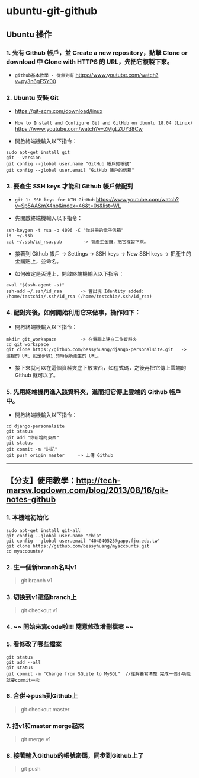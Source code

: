 # ubuntu-git-github

## Ubuntu 操作

### 1. 先有 Github 帳戶，並 Create a new repository，點擊 Clone or download 中 Clone with HTTPS 的 URL，先把它複製下來。

* `github基本教學 - 從無到有` 
https://www.youtube.com/watch?v=py3n6gF5Y00


### 2. Ubuntu 安裝 Git 

* https://git-scm.com/download/linux

* `How to Install and Configure Git and GitHub on Ubuntu 18.04 (Linux)` 
https://www.youtube.com/watch?v=ZMgLZUYd8Cw
   
* 開啟終端機輸入以下指令：
```
sudo apt-get install git
git --version
git config --global user.name "GitHub 帳戶的帳號"
git config --global user.email "GitHub 帳戶的信箱"
```

### 3. 要產生 SSH keys 才能和 Github 帳戶做配對

* `git 1: SSH keys for KTH GitHub` 
https://www.youtube.com/watch?v=Sp5AASmX4no&index=46&t=0s&list=WL
  
* 先開啟終端機輸入以下指令：
```
ssh-keygen -t rsa -b 4096 -C "你註冊的電子信箱"
ls  ~/.ssh
cat ~/.ssh/id_rsa.pub        -> 會產生金鑰，把它複製下來。
```

* 接著到 Github 帳戶 -> Settings -> SSH keys -> New SSH keys -> 把產生的金鑰貼上，並命名。
  
* 如何確定是否連上，開啟終端機輸入以下指令：
```
eval "$(ssh-agent -s)"
ssh-add ~/.ssh/id_rsa       -> 會出現 Identity added: /home/testchia/.ssh/id_rsa (/home/testchia/.ssh/id_rsa)
```

### 4. 配對完後，如何開始利用它來做事，操作如下：

* 開啟終端機輸入以下指令：
```
mkdir git_workspace         -> 在電腦上建立工作資料夾
cd git_workspace
git clone https://github.com/bessyhuang/django-personalsite.git   -> 這裡的 URL 就是步驟1.的時候所產生的 URL。
```

* 接下來就可以在這個資料夾底下放東西，如程式碼，之後再把它傳上雲端的 Github 就可以了。

### 5. 先用終端機再進入該資料夾，進而把它傳上雲端的 Github 帳戶中。

* 開啟終端機輸入以下指令：
```
cd django-personalsite
git status
git add "你新增的東西"
git status
git commit -m "註記"
git push origin master     -> 上傳 Github 
```
---

## 【分支】使用教學：http://tech-marsw.logdown.com/blog/2013/08/16/git-notes-github

### 1. 本機端初始化
```
sudo apt-get install git-all
git config --global user.name "chia"
git config --global user.email "404040523@gapp.fju.edu.tw"
git clone https://github.com/bessyhuang/myaccounts.git
cd myaccounts/
```
### 2. 生一個新branch名叫v1
> git branch v1

### 3. 切換到v1這個branch上
> git checkout v1

### 4. ~~ 開始來寫code啦!!! 隨意修改增刪檔案 ~~

### 5. 看修改了哪些檔案
```
git status
git add --all
git status
git commit -m "Change from SQLite to MySQL"  //註解要寫清楚 完成一個小功能就要commit一次
```
### 6. 合併->push到Github上
> git checkout master

### 7. 把v1和master merge起來
> git merge v1

### 8. 接著輸入Github的帳號密碼，同步到Github上了
> git push
